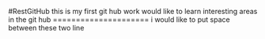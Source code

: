 #RestGitHub
this is my first git hub work
would like to learn interesting areas in the git hub =====================
i would like to put space between these two line

